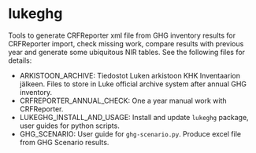 # lukeghg
Tools to generate CRFReporter xml file from GHG inventory results for CRFReporter import, check missing work, compare results with previous year and generate some ubiquitous NIR tables. See the following files for details:

+ ARKISTOON_ARCHIVE: Tiedostot Luken arkistoon KHK Inventaarion jälkeen. 
  Files to store in Luke official archive system after annual GHG inventory.
+ CRFREPORTER_ANNUAL_CHECK: One a year manual work with CRFReporter.
+ LUKEGHG_INSTALL_AND_USAGE: Install and update `lukeghg` package, user guides for python scripts.
+ GHG_SCENARIO: User guide for `ghg-scenario.py`. Produce excel file from GHG Scenario results.
